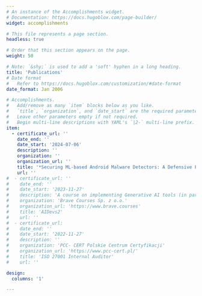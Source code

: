 ```yaml
---
# An instance of the Accomplishments widget.
# Documentation: https://docs.hugoblox.com/page-builder/
widget: accomplishments

# This file represents a page section.
headless: true

# Order that this section appears on the page.
weight: 50

# Note: `&shy;` is used to add a 'soft' hyphen in a long heading.
title: 'Publications'
# Date format
#   Refer to https://docs.hugoblox.com/customization/#date-format
date_format: Jan 2006

# Accomplishments.
#   Add/remove as many `item` blocks below as you like.
#   `title`, `organization`, and `date_start` are the required parameters.
#   Leave other parameters empty if not required.
#   Begin multi-line descriptions with YAML's `|2-` multi-line prefix.
item:
  - certificate_url: ''
    date_end: ''
    date_start: '2024-07-06'
    description: ''
    organization: ''
    organization_url: ''
    title: '*Securing ML-based Android Malware Detectors: A Defensive Feature Selection Approach against Backdoor Attacks*'
    url: ''
#  - certificate_url: ''
#    date_end: ''
#    date_start: '2023-11-27'
#    description: 'A course on implementing Generative AI tools (in particular OpenAI models) with application logic and automation tools.'
#    organization: 'Brave Courses Sp. z o.o.'
#    organization_url: 'https://www.brave.courses'
#    title: 'AIDevs2'
#    url: ''
#  - certificate_url:
#    date_end: ''
#    date_start: '2022-11-27'
#    description: ''
#    organization: 'PCC- CERT Polskie Centrum Certyfikacji'
#    organization_url: 'https://www.pcc-cert.pl/'
#    title: 'ISO 27001 Internal Auditor'
#    url: ''

design:
  columns: '1'

---
```

